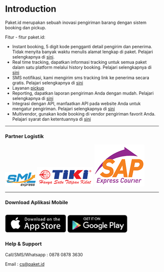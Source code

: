 # Introduction

Paket.id merupakan sebuah inovasi pengiriman barang dengan sistem booking dan pickup.

Fitur - fitur paket.id:

* Instant booking, 5 digit kode pengganti detail pengirim dan penerima. Tidak menyita banyak waktu menulis alamat lengkap di paket. Pelajari selengkapnya di [sini](booking-code.md).
* Real time tracking, dapatkan informasi tracking untuk semua paket dalam satu platform melalui history booking. Pelajari selengkapnya di [sini](real-time-tracking.md)
* SMS notifikasi, kami mengirim sms tracking link ke penerima secara gratis. Pelajari selengkapnya di [sini](sms-tracking.md)
* Layanan [pickup ](pickup.md)
* Reporting, dapatkan laporan pengiriman Anda dengan mudah. Pelajari selengkapnya di [sini ](shipment-report.md)
* Integrasi dengan API, manfaatkan API pada website Anda untuk mengatur pengiriman. Pelajari selengkapnya di [sini](generate-api.md)
* Multivendor, gunakan kode booking di vendor pengiriman favorit Anda. Pelajari syarat dan ketentuannya di [sini](ketentuan-pengiriman.md)

---

### Partner Logistik

![](/assets/courier_logo_sml.png)                      ![](/assets/courier_logo_tiki.png)                      ![](/assets/sap-express.png)

---

### Download Aplikasi Mobile

[![](/assets/Download_on_the_App_Store_Badge.svg.png)](https://itunes.apple.com/us/app/paket-id/id1079939249?ls=1&mt=8)
![](/assets/en-play-badge.png)
---

### Help & Support

Call/SMS/Whatsapp : 0878 0878 3630

Email : cs@paket.id

